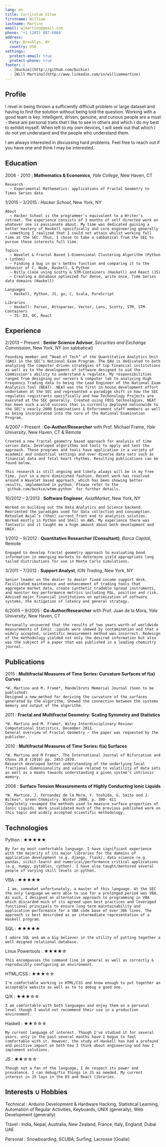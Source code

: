 ```yaml
---
lang: en
title: Curriculum Vitae
firstname: William 
lastname: Martino 
email: wjmartino@gmail.com
phone: '+1 (203) 887-6964'
address:
  city: Brooklyn, NY
  country: USA
settings:
  protect-email: true
  protect-phone: true
footer: |
  - [buckie](http://github.com/buckie)
  - [Will Martino](http://www.linkedin.com/in/williammartino)
---
```


Profile
-------

I revel in being thrown a sufficiently difficult problem or large dataset and having to find the solution without being told the question. Working with a good team is key. Intelligent, driven, genuine, and curious people are a must - these are personal traits that I like to see in others and which I do my best to exhibit myself. When left to my own devices, I will seek out that which I do not yet understand and the people who understand them.

I am always interested in discussing hard problems. Feel free to reach out if you have one and think I may be interested.

Education
---------

2006 - 2010
:    **Mathematics & Economics**, *Yale College*, New Haven, CT

    Research
      ~ Experimental Mathematics: applications of Fractal Geometry to Times Series data

1/2015 – 3/2015
:   *Hacker School*, New York, NY

    About
      ~ Hacker School is the programmer's equivalent to a Writer's retreat. The experience consists of 3 months of self directed work on whatever one is passionate about. My time was dedicated gaining a better mastery of Haskell specifically and core engineering generally – something I realized that I could not attain whilst working full time at the SEC. Thus, I chose to take a sabbatical from the SEC to pursue these interests full time.

    Topics
      ~ Wavelet & Fractal Based 1-Dimensional Clustering Algorithm (Python + Cython)
      ~ Finding a bug in go's GetEnv function and comparing it to the behavior of C, Node, Haskell, & Python
      ~ Bitly clone using Scotty & STM-Containers (Haskell) and React (JS)
      ~ Creating a database optimized for dense, write once, Time Series data domains (Haskell)

    Languages
      ~ Haskell, Python, JS, go, C, Scala, PureScript

    Libraries
      ~ Haskell: Parsec, Attoparsec, Vector, Lens, Scotty, STM, STM-Containers
      ~ JS: D3, DC, React


Experience
----------

2/2013 – Present
:   **Senior Science Advisor**, *Securities and Exchange Commission*, New York, NY (on sabbatical)

    Founding member and “Head of Tech” of the Quantitative Analytics Unit (QAU) in the SEC’s National Exam Program. The QAU is dedicated to both analyzing the computer driven strategies of top financial institutions as well as to the development of software designed to aid the Commission's ability to understand & regulate. My responsibilities ranged from designing our servers & computer lab to analyzing High Frequency Trading data to being the Lead Engineer of the National Exam Analytics Tool (NEAT). NEAT was the first in-house development effort undertaken at the SEC and represented a paradigm shift in how the SEC regulates registrants specifically and how Techonology Projects are executed at the SEC generally. Created using FOSS technologies, NEAT has been such a wild success that is currently deployed nationwide to the SEC's nearly 2000 Examinations & Enforcement staff members as well as being incorporated into the core of the National Examination Program.

4/2007 – Present
:   **Co-Author/Researcher** with Prof. Michael Frame, *Yale University*, New Haven, CT & Remote

    Created a new fractal geometry based approach for analysis of time series data. Developed algorithms and tools to apply and test the approach. These programs and tools have application in a variety of academic and industrial settings and over diverse data sets such as financial data and fetal heart rhythms. Resulting publications can be found below.

    This research is still ongoing and likely always will be in my free time, just in a more diminished fashion. Recent work has revolved around a Wavelet based approach, which has been showing better results, implemented in python. Please refer to the `github.com/buckie/wtmm-python` for further details.

10/2012 – 2/2013
:   **Software Engineer**, *AxialMarket*, New York, NY

    Worked on building out the Data Analytics and Science backend. Reoriented the paradigms used for data collection and consumption. Retooled Axial’s (then) current front end to analytics solution. Worked mostly in Python and Shell on AWS. My experience there was fantastic and it taught me a huge amount about both development and UNIX.

1/2012 – 9/2012
:   **Quantitative Researcher (Consultant)**, *Barca Capital*, Remote

    Engaged to develop fractal geometry approach to evaluating bond information in emerging markets to determine yield appropriate long tailed distributions for use in Monte Carlo simulations.

3/2011 – 7/2012
:   **Support Analyst**, *ION Trading*, New York, NY

    Senior leader on the dealer to dealer fixed income support desk. Facilitated maintenance and enhancement of trading tools that aggregate market data, create synthetic tradable spread instruments, and monitor key performance metrics including P&L, position and risk. Advised major financial institutions on optimization of software systems, the mitigation of latency and general strategy.

6/2005 – 9/2005
:   **Co-Author/Researcher** with Prof. Juan de la Mora, *Yale University*, New Haven, CT

    Personally uncovered that the results of two years worth of worldwide measurements of Ionic :iquids were skewed by contamination and that a widely accepted, scientific measurement method was incorrect. Redesign of the methodology yielded not only the desired information but also was the subject of a paper that was published in a leading chemistry journal.


Publications
------------

2015
:   **Multifractal Measures of Time Series: Curvature Surfaces of f(α) Curves**

    *W. Martino and M. Frame*, Mandelbrots Memorial Journal (Soon to be published)
    Designed a new method for deriving the curvature of the surfaces generated by the algorithm. Showed the connection between the systems memory and output of the algorithm.

2011
:   **Fractal and Multifractal Geometry: Scaling Symmetry and Statistics**

    *W. Martino and M. Frame*, Wiley Interdisciplinary Review: Computational Statistics, December 2011.
    General overview of Fractal Geometry – the paper was requested by the publisher.

2010
:   **Multifractal Measures of Time Series: f(a) Surfaces**

    *W. Martino and M Frame*, The International Journal of Bifurcation and Chaos 20.8 (2010) pp. 2453-2470.
    Research developed better understanding of the underlying local fractional dimensionality and value related to volatility of data sets as well as a means towards understanding a given system’s intrinsic memory.

2006
:   **Surface Tension Measurements of Highly Conducting Ionic Liquids**

    *W. Martino, J. Fernandez de la Mora, Y. Yoshida, G. Saito and J. Wilkes*, Green Chemistry. Winter 2006, p. 390- 411
    Completely revamped the methods used to measure surface properties of Ionic Liquids. Work invalidated much of the previous published work on this topic and widely accepted scientific methodology.

Technologies
------------

Python
:   ★★★★★

    By far my most comfortable language. I have significant experience with the majority of its major libraries for the domains of application development (e.g. django, flask), data science (e.g. pandas, scikit-learn) and numerical/performance critical applications (e.g. numpy, pytables, cython). I have also taught/mentored several people of varying skill levels in python.

VBA
:   ★★★★★

     I am, somewhat unfortunately, a master of this language. At the SEC the only language we were able to use for a prolonged period was VBA. As such, I designed an alternative approach to programming in VBA which discarded much of its agreed upon best practices and leveraged functional principals to ensure long term maintainability and application performance for a VBA code base of over 30k lines. The approach is best described as an intermediate representation of a Haskell program.

SQL
:   ★★★★★

    I adore SQL and am a big believer in the utility of putting together a well deigned relational database.

Linux Powertools
:   ★★★★☆

    This encompasses the command line in general as well as correctly & reproducibly configuring an environment.

HTML/CSS
:   ★★★☆☆

    I'm comfortable working in HTML/CSS and know enough to put together an acceptable website as well as to to debug a good one.

Q/K
:   ★★★☆☆

    I am comfortable with both languages and enjoy them on a personal level though I would not recommend their use in a production environment.

Haskell
:   ★★☆☆☆

    My current language of interest. Though I've studied it for several years, only in the past several months have I begun to feel comfortable with it. However, the study of Haskell has had a profound and positive impact on both how I think about engineering and how I implement solutions.

JS
:   ★★☆☆☆

    Though not a fan of the language, I do respect its power and prevalence. I can debug/fix things in JS as needed. My current interest in JS lays in the D3 and React libraries.


Interests ∪ Hobbies
----------------------

Technical
:   Arduino Development & Hardware Hacking, Statistical Learning, Automation of Regular Activities, Keyboards, UNIX (generally), Web Development (generally)

Travel
:   India, Nepal, Australia, New Zealand, France, Italy, England, Dubai UAE

Personal
:   Snowboarding, SCUBA, Surfing, Lacrosse (Goalie)


